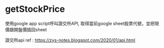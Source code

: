 # getStockPrice

使用google app script呼叫證交所API, 取得當前google sheet股票代號，並把現價跟開盤價插回sheet

證交所api ref : https://zys-notes.blogspot.com/2020/01/api.html
